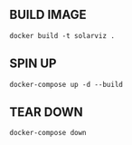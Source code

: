 ## BUILD IMAGE
```
docker build -t solarviz .
```

## SPIN UP
```
docker-compose up -d --build
```

## TEAR DOWN
```
docker-compose down
```